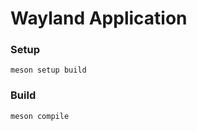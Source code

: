 # Wayland Application

### Setup

```shell
meson setup build
```

### Build

```shell
meson compile
```
